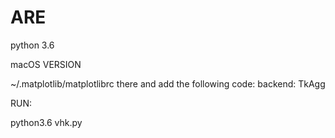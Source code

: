 # ARE

python 3.6

macOS VERSION

~/.matplotlib/matplotlibrc there and add the following code: backend: TkAgg


RUN:

python3.6 vhk.py
